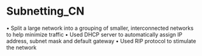 # Subnetting_CN
• Split a large network into a grouping of smaller, interconnected networks to help minimize traffic
• Used DHCP server to automatically assign IP address, subnet mask and default gateway
• Used RIP protocol to stimulate the network
